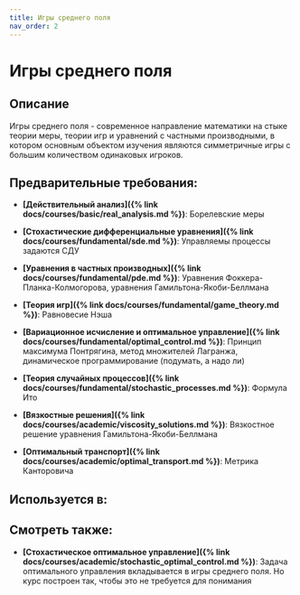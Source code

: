 ```yaml
---
title: Игры среднего поля
nav_order: 2
---
```


# Игры среднего поля


## Описание 
Игры среднего поля - современное направление математики на стыке теории меры, теории игр и уравнений с частными производными, в котором основным объектом изучения являются симметричные игры с большим количеством одинаковых игроков. 


## Предварительные требования:

- **[Действительный анализ]({% link docs/courses/basic/real_analysis.md %})**: Борелевские меры


- **[Стохастические дифференциальные уравнения]({% link docs/courses/fundamental/sde.md %})**: Управляемы процессы задаются СДУ


- **[Уравнения в частных производных]({% link docs/courses/fundamental/pde.md %})**: Уравнения Фоккера-Планка-Колмогорова, уравнения Гамильтона-Якоби-Беллмана


- **[Теория игр]({% link docs/courses/fundamental/game_theory.md %})**: Равновесие Нэша


- **[Вариационное исчисление и оптимальное управление]({% link docs/courses/fundamental/optimal_control.md %})**: Принцип максимума Понтрягина, метод множителей Лагранжа, динамическое программирование (подумать, а надо ли)


- **[Теория случайных процессов]({% link docs/courses/fundamental/stochastic_processes.md %})**: Формула Ито


- **[Вязкостные решения]({% link docs/courses/academic/viscosity_solutions.md %})**: Вязкостное решение уравнения Гамильтона-Якоби-Беллмана


- **[Оптимальный транспорт]({% link docs/courses/academic/optimal_transport.md %})**: Метрика Канторовича



## Используется в:


## Смотреть также:

- **[Стохастическое оптимальное управление]({% link docs/courses/academic/stochastic_optimal_control.md %})**: Задача оптимального управления вкладывается в игры среднего поля. 
Но курс построен так, чтобы это не требуется для понимания

